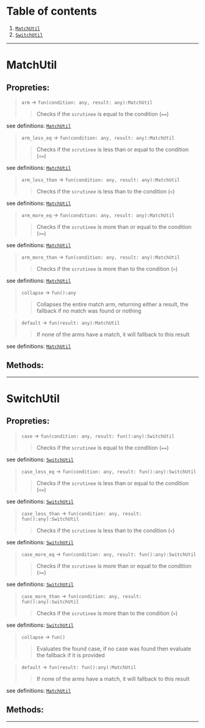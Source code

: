 # Table of contents

1. [`MatchUtil`](#MatchUtil) 
2. [`SwitchUtil`](#SwitchUtil) 

---
# MatchUtil
## Propreties:
>   `arm` → `fun(condition: any, result: any):MatchUtil`
>    >   Checks if the `scrutinee` is equal to the condition (`==`) 

see definitions: [`MatchUtil`](#matchutil) 
>   `arm_less_eq` → `fun(condition: any, result: any):MatchUtil`
>    >   Checks if the `scrutinee` is less than or equal to the condition (`<=`) 

see definitions: [`MatchUtil`](#matchutil) 
>   `arm_less_than` → `fun(condition: any, result: any):MatchUtil`
>    >   Checks if the `scrutinee` is less than to the condition (`<`) 

see definitions: [`MatchUtil`](#matchutil) 
>   `arm_more_eq` → `fun(condition: any, result: any):MatchUtil`
>    >   Checks if the `scrutinee` is more than or equal to the condition (`>=`) 

see definitions: [`MatchUtil`](#matchutil) 
>   `arm_more_than` → `fun(condition: any, result: any):MatchUtil`
>    >   Checks if the `scrutinee` is more than to the condition (`>`) 

see definitions: [`MatchUtil`](#matchutil) 
>   `collapse` → `fun():any`
>    >   Collapses the entire match arm, returning either a result, the fallback if no match was found or nothing 

>   `default` → `fun(result: any):MatchUtil`
>    >   If none of the arms have a match, it will fallback to this result 

see definitions: [`MatchUtil`](#matchutil) 
## Methods:


---
# SwitchUtil
## Propreties:
>   `case` → `fun(condition: any, result: fun():any):SwitchUtil`
>    >   Checks if the `scrutinee` is equal to the condition (`==`) 

see definitions: [`SwitchUtil`](#switchutil) 
>   `case_less_eq` → `fun(condition: any, result: fun():any):SwitchUtil`
>    >   Checks if the `scrutinee` is less than or equal to the condition (`<=`) 

see definitions: [`SwitchUtil`](#switchutil) 
>   `case_less_than` → `fun(condition: any, result: fun():any):SwitchUtil`
>    >   Checks if the `scrutinee` is less than to the condition (`<`) 

see definitions: [`SwitchUtil`](#switchutil) 
>   `case_more_eq` → `fun(condition: any, result: fun():any):SwitchUtil`
>    >   Checks if the `scrutinee` is more than or equal to the condition (`>=`) 

see definitions: [`SwitchUtil`](#switchutil) 
>   `case_more_than` → `fun(condition: any, result: fun():any):SwitchUtil`
>    >   Checks if the `scrutinee` is more than to the condition (`>`) 

see definitions: [`SwitchUtil`](#switchutil) 
>   `collapse` → `fun()`
>    >   Evaluates the found case, if no case was found then evaluate the fallback if it is provided 

>   `default` → `fun(result: fun():any):MatchUtil`
>    >   If none of the arms have a match, it will fallback to this result 

see definitions: [`MatchUtil`](#matchutil) 
## Methods:


---
